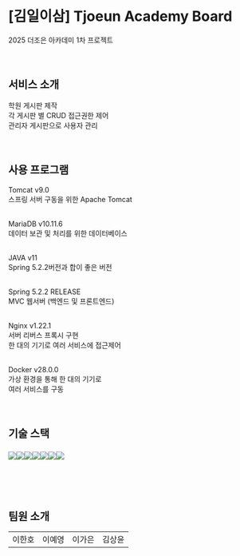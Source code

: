 # [김일이삼] Tjoeun Academy Board
2025 더조은 아카데미 1차 프로젝트<br/><br/><br/>
  
## 서비스 소개  
학원 게시판 제작<br/>
각 게시판 별 CRUD 접근권한 제어<br/>
관리자 게시판으로 사용자 관리
<br/><br/><br/>
  
## 사용 프로그램
Tomcat v9.0<br/>
스프링 서버 구동을 위한 Apache Tomcat<br/><br/>

MariaDB v10.11.6<br/>
데이터 보관 및 처리를 위한 데이터베이스<br/><br/>

JAVA v11<br/>
Spring 5.2.2버전과 합이 좋은 버전<br/><br/>

Spring 5.2.2 RELEASE<br/>
MVC 웹서버 (백엔드 및 프론트엔드)<br/><br/>

Nginx v1.22.1<br/>
서버 리버스 프록시 구현<br/>
한 대의 기기로 여러 서비스에 접근제어<br/><br/>

Docker v28.0.0<br/>
가상 환경을 통해 한 대의 기기로<br/>
여러 서비스를 구동
<br/><br/><br/>

## 기술 스택  
### <img src="https://img.shields.io/badge/HTML5-20232A?style=for-the-badge&logo=html5&logoColor=61DAFB"/></a><img src="https://img.shields.io/badge/CSS-239120?&style=for-the-badge&logo=css3&logoColor=white"/></a><img src="https://img.shields.io/badge/springboot-6DB33F?style=for-the-badge&logo=springboot&logoColor=white"><img src="https://img.shields.io/badge/Java-ED8B00?style=for-the-badge&logo=openjdk&logoColor=white"/><img src="https://img.shields.io/badge/MariaDB-005C84?style=for-the-badge&logo=mariadb&logoColor=white"/></a><img src="https://img.shields.io/badge/github-181717?style=for-the-badge&logo=github&logoColor=white"></a><img src="https://img.shields.io/badge/Tomcat-239120?&style=for-the-badge&logo=tomcat3&logoColor=white"/>
<br/><br/><br/>
    

## 팀원 소개  
<table>
  <tbody>
    <tr>
      <td align="center">이한호</td>
      <td align="center">이예영</td>
      <td align="center">이가은</td>
      <td align="center">김상윤</td>
    </tr>
  </tbody>
</table>
